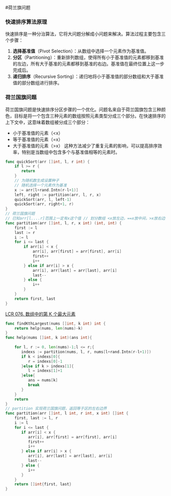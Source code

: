 #荷兰旗问题
### 快速排序算法原理
快速排序是一种分治算法，它将大问题分解成小问题来解决。算法过程主要包含三个步骤：
1. **选择基准值**（Pivot Selection）：从数组中选择一个元素作为基准值。
2. **分区**（Partitioning）：重新排列数组，使得所有小于基准值的元素都移到基准的左边，所有大于基准的元素都移到基准的右边。基准值在最终位置上这一步完成后。
3. **递归排序**（Recursive Sorting）：递归地将小于基准值的部分数组和大于基准值的部分数组进行排序。
### 荷兰国旗问题
荷兰国旗问题是快速排序分区步骤的一个优化。问题名来自于荷兰国旗包含三种颜色，目标是将一个包含三种元素的数组按照元素类型分成三个部分。在快速排序的上下文中，这意味着数组被分成三个部分：
- 小于基准值的元素（<x）
- 等于基准值的元素（=x）
- 大于基准值的元素（>x）
这种方法减少了重复元素的影响，可以提高排序效率，特别是当数组中包含多个与基准值相等的元素时。
```go
func quickSort(arr []int, l, r int) {  
    if l >= r {  
       return  
    }  
    // 为随机数生成设置种子  
    // 随机选择一个元素作为基准  
    x := arr[l+rand.Intn(r-l+1)]  
    left, right := partition(arr, l, r, x)  
    quickSort(arr, l, left-1)  
    quickSort(arr, right+1, r)  
}
// 荷兰国旗问题
// 已知arr[l....r]范围上一定有x这个值 // 划分数组 <x放左边，==x放中间，>x放右边 // 把全局变量first, last，更新成==x区域的左右边界
func partition(arr []int, l, r, x int) (int, int) {
	first := l
	last := r
	i := l
	for i <= last {
		if arr[i] < x {
			arr[i], arr[first] = arr[first], arr[i]
			first++
			i++
		} else if arr[i] > x {
			arr[i], arr[last] = arr[last], arr[i]
			last--
		} else {
			i++
		}
	}
	return first, last
}
```
[LCR 076. 数组中的第 K 个最大元素](https://leetcode.cn/problems/xx4gT2/)
```go
func findKthLargest(nums []int, k int) int {  
    return help(nums, len(nums)-k)  
}  
func help(nums []int, k int)(ans int){  
  
    for l, r := 0, len(nums)-1;l <= r;{  
       indexs := partition(nums, l, r, nums[l+rand.Intn(r-l+1)])  
       if k < indexs[0]{  
          r = indexs[0]-1  
       }else if k > indexs[1]{  
          l = indexs[1]+1  
       }else{  
          ans = nums[k]  
          break  
       }  
    }  
    return  
}  
// partition 实现荷兰国旗问题，返回等于区的左右边界  
func partition(arr []int, l int, r int, x int) []int {  
    first, last := l, r  
    i := l  
    for i <= last {  
       if arr[i] < x {  
          arr[i], arr[first] = arr[first], arr[i]  
          first++  
          i++  
       } else if arr[i] > x {  
          arr[i], arr[last] = arr[last], arr[i]  
          last--  
       } else {  
          i++  
       }  
    }  
    return []int{first, last}  
}
```